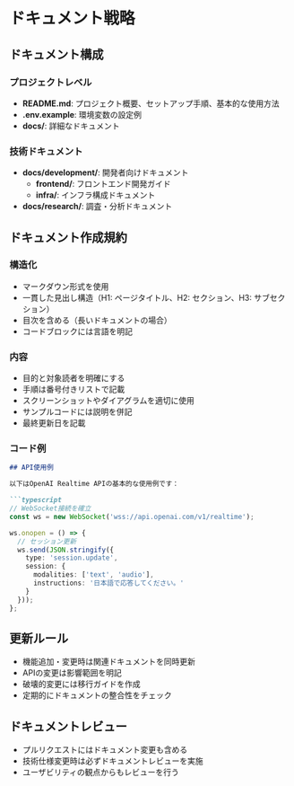 # ドキュメント戦略

## ドキュメント構成

### プロジェクトレベル

- **README.md**: プロジェクト概要、セットアップ手順、基本的な使用方法
- **.env.example**: 環境変数の設定例
- **docs/**: 詳細なドキュメント

### 技術ドキュメント

- **docs/development/**: 開発者向けドキュメント
  - **frontend/**: フロントエンド開発ガイド
  - **infra/**: インフラ構成ドキュメント
- **docs/research/**: 調査・分析ドキュメント

## ドキュメント作成規約

### 構造化

- マークダウン形式を使用
- 一貫した見出し構造（H1: ページタイトル、H2: セクション、H3: サブセクション）
- 目次を含める（長いドキュメントの場合）
- コードブロックには言語を明記

### 内容

- 目的と対象読者を明確にする
- 手順は番号付きリストで記載
- スクリーンショットやダイアグラムを適切に使用
- サンプルコードには説明を併記
- 最終更新日を記載

### コード例

```markdown
## API使用例

以下はOpenAI Realtime APIの基本的な使用例です：

```typescript
// WebSocket接続を確立
const ws = new WebSocket('wss://api.openai.com/v1/realtime');

ws.onopen = () => {
  // セッション更新
  ws.send(JSON.stringify({
    type: 'session.update',
    session: {
      modalities: ['text', 'audio'],
      instructions: '日本語で応答してください。'
    }
  }));
};
```

## 更新ルール

- 機能追加・変更時は関連ドキュメントを同時更新
- APIの変更は影響範囲を明記
- 破壊的変更には移行ガイドを作成
- 定期的にドキュメントの整合性をチェック

## ドキュメントレビュー

- プルリクエストにはドキュメント変更も含める
- 技術仕様変更時は必ずドキュメントレビューを実施
- ユーザビリティの観点からもレビューを行う
